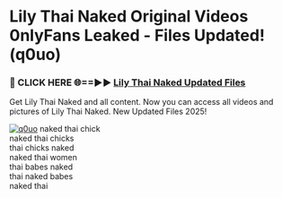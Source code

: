 # Lily Thai Naked Original Videos 0nlyFans Leaked - Files Updated! (q0uo)

<h3>🔴 CLICK HERE 🌐==►► <a href="https://tinyurl.com/yckcrads" rel="nofollow">Lily Thai Naked Updated Files</a></h3>

Get Lily Thai Naked and all content. Now you can access all videos and pictures of Lily Thai Naked. New Updated Files 2025!

[![q0uo](https://i.imgur.com/hpKpOFt.gif)](https://tinyurl.com/yckcrads)
naked thai chick<br>
naked thai chicks<br>
thai chicks naked<br>
naked thai women<br>
thai babes naked<br>
thai naked babes<br>
naked thai